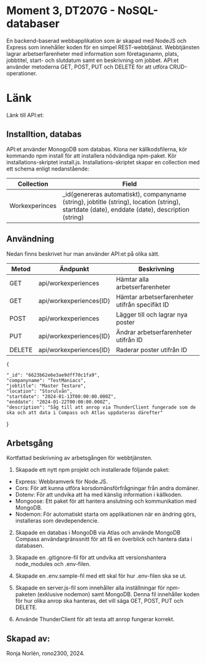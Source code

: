 # Moment 3, DT207G - NoSQL-databaser 

En backend-baserad webbapplikation som är skapad med NodeJS och Express som innehåller koden för en simpel REST-webbtjänst.
Webbtjänsten lagrar arbetserfarenheter med information som företagsnamn, plats, jobbtitel, start- och slutdatum samt en beskrivning om jobbet. 
API:et använder metoderna GET, POST, PUT och DELETE för att utföra CRUD-operationer. 

# Länk

Länk till API:et:


## Installtion, databas

API:et använder MonogoDB som databas. Klona ner källkodsfilerna, kör kommando npm install för att installera nödvändiga npm-paket. Kör installations-skriptet install.js. 
Installations-skriptet skapar en collection med ett schema enligt nedanstående:

| Collection | Field|
|--|--|
| Workexperinces | _id(genereras automatiskt), companyname (string), jobtitle (string), location (string), startdate (date), enddate (date), description (string)|


## Användning
Nedan finns beskrivet hur man använder API:et på olika sätt.

| Metod | Ändpunkt  | Beskrivning 
|--|--|--|
| GET | api/workexperiences| Hämtar alla arbetserfarenheter
|GET|api/workexperiences{ID}|Hämtar arbetserfarenheter utifrån specifikt ID|
|POST|api/workexperiences|Lägger till och lagrar nya poster|
|PUT|api/workexperiences{ID}|Ändrar arbetserfarenheter utifrån ID|
|DELETE|api/workexperiences{ID}|Raderar poster utifrån ID|
    
    {

    "_id": "6623b62e6e3ae9dff70c1fa9",
    "companyname": "TestManiacs",
    "jobtitle": "Master Testare",
    "location": "Storulvån",
    "startdate": "2024-01-13T00:00:00.000Z",
    "enddate": "2024-01-22T00:00:00.000Z",
    "description": "Såg till att anrop via ThunderClient fungerade som de ska och att data i Compass och Atlas uppdateras därefter"
  }
        

  
## Arbetsgång
Kortfattad beskrivning av arbetsgången för webbtjänsten.

1. Skapade ett nytt npm projekt och installerade följande paket:
 - Express: Webbramverk för Node.JS.
 - Cors: För att kunna utföra korsdomänsförfrågningar från andra domäner.
 - Dotenv: För att undvika att ha med känslig information i källkoden.
 - Mongoose: Ett paket för att hantera anslutning och kommunikation med MongoDB.
 - Nodemon: För automatiskt starta om applikationen när en ändring görs, installeras som devdependencie.

 2. Skapade en databas i MongoDB via Atlas och använde MongoDB Compass användargränssnitt för att få en överblick och hantera data i databasen.
 
 3. Skapade en .gitignore-fil för att undvika att versionshantera node_modules och .env-filen.

 4. Skapade en .env.sample-fil med ett skal för hur .env-filen ska se ut. 

 5. Skapade en server.js-fil som innehåller alla inställningar för npm-paketen (exklusive nodemon) samt MongoDB. 
    Denna fil innehåller koden för hur olika anrop ska hanteras, det vill säga GET, POST, PUT och DELETE.

 6. Använde ThunderClient för att testa att anrop fungerar korrekt.

## Skapad av:
Ronja Norlén, rono2300, 2024.